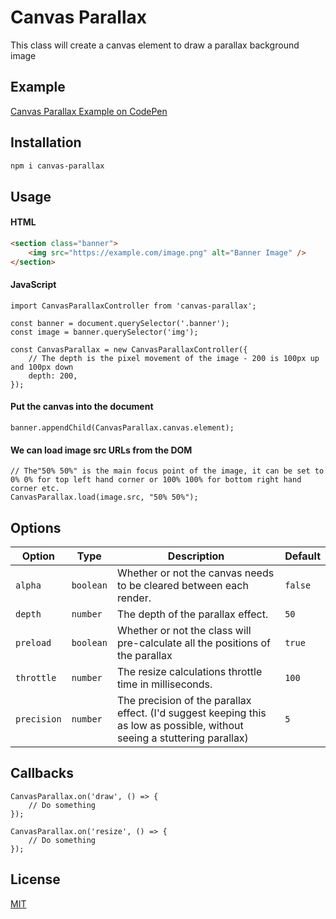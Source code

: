# Canvas Parallax

This class will create a canvas element to draw a parallax background image

## Example

[Canvas Parallax Example on CodePen](https://codepen.io/meteora-digital/full/abMePNr)

## Installation

```bash
npm i canvas-parallax
```

## Usage

#### HTML

```html
<section class="banner">
    <img src="https://example.com/image.png" alt="Banner Image" />
</section>
```

#### JavaScript

```es6
import CanvasParallaxController from 'canvas-parallax';

const banner = document.querySelector('.banner');
const image = banner.querySelector('img');

const CanvasParallax = new CanvasParallaxController({
    // The depth is the pixel movement of the image - 200 is 100px up and 100px down
    depth: 200,
});
```

#### Put the canvas into the document

```es6
banner.appendChild(CanvasParallax.canvas.element);
```

#### We can load image src URLs from the DOM
```es6
// The"50% 50%" is the main focus point of the image, it can be set to 0% 0% for top left hand corner or 100% 100% for bottom right hand corner etc.
CanvasParallax.load(image.src, "50% 50%");
```

## Options

| Option | Type | Description | Default |
|--------|------|-------------|---------|
| `alpha` | `boolean` | Whether or not the canvas needs to be cleared between each render. | `false` |
| `depth` | `number` | The depth of the parallax effect. | `50` |
| `preload ` | `boolean` | Whether or not the class will pre-calculate all the positions of the parallax | `true` |
| `throttle` | `number` | The resize calculations throttle time in milliseconds. | `100` |
| `precision` | `number` | The precision of the parallax effect. (I'd suggest keeping this as low as possible, without seeing a stuttering parallax) | `5` |

## Callbacks

```es6
CanvasParallax.on('draw', () => {
    // Do something
});

CanvasParallax.on('resize', () => {
    // Do something
});
```

## License
[MIT](https://choosealicense.com/licenses/mit/)
